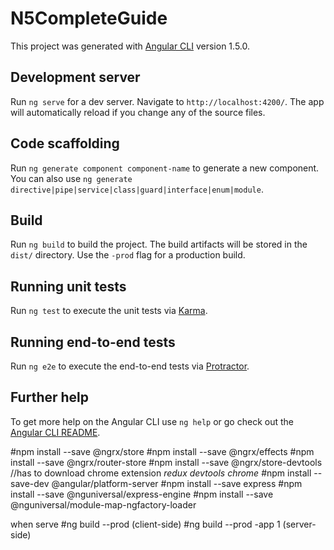 # N5CompleteGuide

This project was generated with [Angular CLI](https://github.com/angular/angular-cli) version 1.5.0.

## Development server

Run `ng serve` for a dev server. Navigate to `http://localhost:4200/`. The app will automatically reload if you change any of the source files.

## Code scaffolding

Run `ng generate component component-name` to generate a new component. You can also use `ng generate directive|pipe|service|class|guard|interface|enum|module`.

## Build

Run `ng build` to build the project. The build artifacts will be stored in the `dist/` directory. Use the `-prod` flag for a production build.

## Running unit tests

Run `ng test` to execute the unit tests via [Karma](https://karma-runner.github.io).

## Running end-to-end tests

Run `ng e2e` to execute the end-to-end tests via [Protractor](http://www.protractortest.org/).

## Further help

To get more help on the Angular CLI use `ng help` or go check out the [Angular CLI README](https://github.com/angular/angular-cli/blob/master/README.md).

#npm install --save @ngrx/store
#npm install --save @ngrx/effects
#npm install --save @ngrx/router-store
#npm install --save @ngrx/store-devtools //has to download chrome extension *redux devtools chrome*
#npm install --save-dev @angular/platform-server
#npm install --save express
#npm install --save @nguniversal/express-engine
#npm install --save @nguniversal/module-map-ngfactory-loader

when serve
#ng build --prod (client-side)
#ng build --prod -app 1 (server-side)
